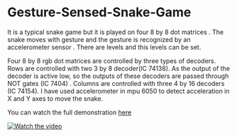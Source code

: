 # Gesture-Sensed-Snake-Game

It is a typical snake game but it is played on four 8 by 8 dot matrices . The snake moves with gesture and the gesture is recognized by an accelerometer sensor . There are levels and this levels can be set.

Four 8 by 8 rgb dot matrices are controlled by three types of decoders. Rows are controlled with two 3 by 8 decoder(IC 74138). As the output of the decoder is active low, so the outputs of these decoders are passed through NOT gates (IC 7404) . Columns are controlled with three 4 by 16 decoders (IC 74154). I have used accelerometer in mpu 6050 to detect acceleration in X and Y axes to move the snake. 

You can watch the full demonstration [here](https://www.youtube.com/watch?v=ftV2LjR0soU&t=1s)

[![Watch the video](https://img.youtube.com/vi/ftV2LjR0soU/maxresdefault.jpg)](https://youtu.be/ftV2LjR0soU)
